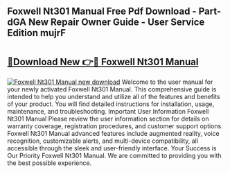 ## Foxwell Nt301 Manual Free Pdf Download - Part-dGA New Repair Owner Guide - User Service Edition mujrF

# <h2><a href="http://bc40146.oget.top/?id=Foxwell+Nt301+Manual">🔗Download New 👉🔴 Foxwell Nt301 Manual</a></h2>

[![Foxwell Nt301 Manual new download](https://i.imgur.com/5g1atiW.png)](http://bc40146.oget.top/?id=Foxwell+Nt301+Manual)
Welcome to the user manual for your newly activated Foxwell Nt301 Manual. This comprehensive guide is intended to help you understand and utilize all of the features and benefits of your product. You will find detailed instructions for installation, usage, maintenance, and troubleshooting. Important User Information Foxwell Nt301 Manual Please review the user information section for details on warranty coverage, registration procedures, and customer support options. Foxwell Nt301 Manual advanced features include augmented reality, voice recognition, customizable alerts, and multi-device compatibility, all accessible through the sleek and user-friendly interface. Your Success is Our Priority Foxwell Nt301 Manual. We are committed to providing you with the best possible experience.
